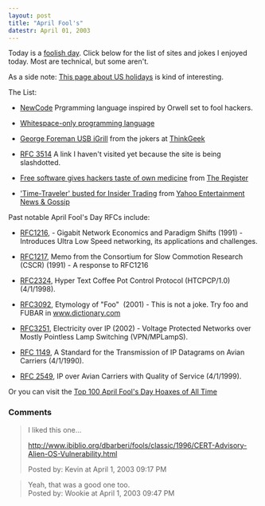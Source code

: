```yaml
---
layout: post
title: "April Fool's"
datestr: April 01, 2003
---
```


Today is a <a href="http://www.usis.usemb.se/Holidays/celebrate/april.html">foolish day</a>.  Click below for the list of sites and jokes I enjoyed today.  Most are technical, but some aren't.


As a side note: <a href="http://www.usis.usemb.se/Holidays/celebrate/intro.html">This page about US holidays</a> is kind of interesting.

The List:

* <a href="http://www.smh.com.au/articles/2003/03/31/1048962694949.html">NewCode</a> Prgramming language inspired by Orwell set to fool hackers.

* <a href="http://compsoc.dur.ac.uk/whitespace/">Whitespace-only programming language</a>

* <a href="http://www.thinkgeek.com/stuff/looflirpa/igrill.shtml">George Foreman USB iGrill</a> from the jokers at <a href="http://www.thinkgeek.com">ThinkGeek</a>

* <a href="ftp://ftp.rfc-editor.org/in-notes/rfc3514.txt">RFC 3514</a> A link I haven't visited yet because the site is being slashdotted.

* <a href="http://www.theregister.co.uk/content/28/30036.html">Free software gives hackers taste of own medicine</a> from <a href="http://www.theregister.co.uk">The Register</a>

* <a href="http://tv.yahoo.com/news/wwn/20030319/104808600007.html">'Time-Traveler' busted for Insider Trading</a> from <a href="http://tv.yahoo.com/news/">Yahoo Entertainment News & Gossip</a>

Past notable April Fool's Day RFCs include:

* <a href="ftp://ftp.rfc-editor.org/in-notes/rfc1216.txt">RFC1216</a>, - Gigabit Network Economics and Paradigm Shifts (1991) - Introduces Ultra
Low Speed networking, its applications and challenges.

* <a href="ftp://ftp.rfc-editor.org/in-notes/rfc1217.txt">RFC1217</a>, Memo
from the Consortium for Slow Commotion Research (CSCR) (1991) - A
response to RFC1216

* <a href="ftp://ftp.rfc-editor.org/in-notes/rfc2324.txt">RFC2324</a>,
Hyper Text Coffee Pot Control Protocol (HTCPCP/1.0) (4/1/1998).

* <a href="ftp://ftp.rfc-editor.org/in-notes/rfc3092.txt">RFC3092</a>,
Etymology of "Foo"&nbsp; (2001) - This is not a joke. Try foo
and FUBAR in <a href="http://www.dictionary.com/">www.dictionary.com</a>

* <a href="ftp://ftp.rfc-editor.org/in-notes/rfc3251.txt">RFC3251</a>,
Electricity over IP (2002) - Voltage Protected Networks over Mostly
Pointless Lamp Switching (VPN/MPLampS).

* <a href="ftp://ftp.rfc-editor.org/in-notes/rfc3251.txt">RFC 1149</a>, A Standard for the Transmission of IP Datagrams on Avian Carriers (4/1/1990).

* <a href="ftp://ftp.rfc-editor.org/in-notes/rfc2549.txt">RFC 2549</a>, IP over Avian Carriers with Quality of Service (4/1/1999).

Or you can visit the <a href="http://www.museumofhoaxes.com/top100.html">Top 100 April Fool's Day Hoaxes of All Time</a>

### Comments

<blockquote>
I liked this one...

<http://www.ibiblio.org/dbarberi/fools/classic/1996/CERT-Advisory-Alien-OS-Vulnerability.html>
<div class="post-meta">Posted by: Kevin at April  1, 2003 09:17 PM</div> </blockquote>

<blockquote>
Yeah, that was a good one too.
<div class="post-meta">Posted by: Wookie at April  1, 2003 09:47 PM</div> </blockquote>
